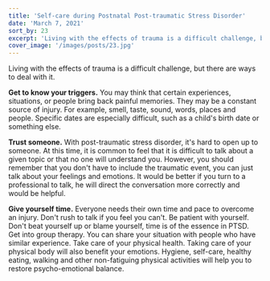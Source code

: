 ```yaml
---
title: 'Self-care during Postnatal Post-traumatic Stress Disorder'
date: 'March 7, 2021'
sort_by: 23
excerpt: 'Living with the effects of trauma is a difficult challenge, but there are ways to deal with it.'
cover_image: '/images/posts/23.jpg'
---
```


Living with the effects of trauma is a difficult challenge, but there are ways to deal with it.

**Get to know your triggers.** You may think that certain experiences, situations, or people bring back painful memories. They may be a constant source of injury. For example, smell, taste, sound, words, places and people. Specific dates are especially difficult, such as a child's birth date or something else. 

**Trust someone.** With post-traumatic stress disorder, it's hard to open up to someone. At this time, it is common to feel that it is difficult to talk about a given topic or that no one will understand you. However, you should remember that you don't have to include the traumatic event, you can just talk about your feelings and emotions. It would be better if you turn to a professional to talk, he will direct the conversation more correctly and would be helpful. 

**Give yourself time.** Everyone needs their own time and pace to overcome an injury. Don't rush to talk if you feel you can't. Be patient with yourself. Don't beat yourself up or blame yourself, time is of the essence in PTSD.
Get into group therapy. You can share your situation with people who have similar experience.
Take care of your physical health. Taking care of your physical body will also benefit your emotions. Hygiene, self-care, healthy eating, walking and other non-fatiguing physical activities will help you to restore psycho-emotional balance.

